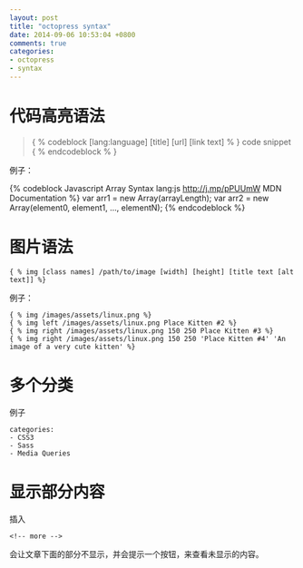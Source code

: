 ```yaml
---
layout: post
title: "octopress syntax"
date: 2014-09-06 10:53:04 +0800
comments: true
categories: 
- octopress
- syntax
---
```



# 代码高亮语法



> { % codeblock [lang:language] [title] [url] [link text] % }
> code snippet
> { % endcodeblock % }



例子：

{% codeblock Javascript Array Syntax lang:js http://j.mp/pPUUmW MDN Documentation %}
var arr1 = new Array(arrayLength);
var arr2 = new Array(element0, element1, ..., elementN);
{% endcodeblock %}

# 图片语法

```
{ % img [class names] /path/to/image [width] [height] [title text [alt text]] %}
```
例子：
```
{ % img /images/assets/linux.png %}
{ % img left /images/assets/linux.png Place Kitten #2 %}
{ % img right /images/assets/linux.png 150 250 Place Kitten #3 %}
{ % img right /images/assets/linux.png 150 250 'Place Kitten #4' 'An image of a very cute kitten' %}
```
# 多个分类

例子

```
categories:
- CSS3
- Sass
- Media Queries

```

# 显示部分内容

插入

```
<!-- more -->
```
会让文章下面的部分不显示，并会提示一个按钮，来查看未显示的内容。
